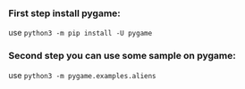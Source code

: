 ### First step install pygame:
use `python3 -m pip install -U pygame`
### Second step you can use some sample on pygame:
use  `python3 -m pygame.examples.aliens`
